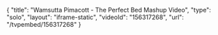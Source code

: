 {
    "title": "Wamsutta Pimacott - The Perfect Bed Mashup Video",
    "type": "solo",
    "layout": "iframe-static",
    "videoId": "156317268",
    "url": "\/tvpembed\/156317268"
}